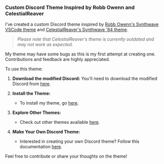 ### Custom Discord Theme Inspired by Robb Owenn and CelestialReaver

I've created a custom Discord theme inspired by [Robb Owenn's Synthwave VSCode theme](https://marketplace.visualstudio.com/items?itemName=RobbOwen.synthwave-vscode) and [CelestialReaver's Synthwave '84 theme](https://betterdiscord.app/theme/Synthwave%20%2784).

> _Please note that CelestialReaver's theme is currently outdated and may not work as expected._

My theme may have some bugs as this is my first attempt at creating one. Contributions and feedback are highly appreciated.

To use this theme:

1. **Download the modified Discord:** You'll need to download the modified Discord from [here](https://betterdiscord.app/).
2. **Install the Theme:**
   - To install my theme, go [here](/).
3. **Explore Other Themes:**

   - Check out other themes available [here](https://betterdiscord.app/themes).

4. **Make Your Own Discord Theme:**
   - Interested in creating your own Discord theme? Follow this documentation [here](https://docs.betterdiscord.app/).

Feel free to contribute or share your thoughts on the theme!
